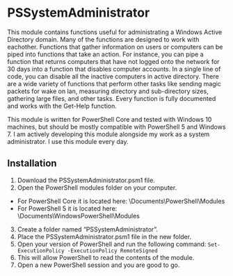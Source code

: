 # PSSystemAdministrator
This module contains functions useful for administrating a Windows Active Directory domain. Many of the functions are designed to work with eachother. Functions that gather information on users or computers can be piped into functions that take an action. For instance, you can pipe a function that returns computers that have not logged onto the network for 30 days into a function that disables computer accounts. In a single line of code, you can disable all the inactive computers in active directory. There are a wide variety of functions that perform other tasks like sending magic packets for wake on lan, measuring directory and sub-directory sizes, gathering large files, and other tasks. Every function is fully documented and works with the Get-Help function. 

This module is written for PowerShell Core and tested with Windows 10 machines, but should be mostly compatible with PowerShell 5 and Windows 7. I am actively developing this module alongside my work as a system administrator. I use this module every day.

## Installation
1. Download the PSSystemAdministrator.psm1 file.
2. Open the PowerShell modules folder on your computer.
- For PowerShell Core it is located here: \Documents\PowerShell\Modules
- For PowerShell 5 it is located here: \Documents\WindowsPowerShell\Modules
3. Create a folder named “PSSystemAdministrator”.
4. Place the PSSystemAdministrator.psm1 file in the new folder.
5. Open your version of PowerShell and run the following command: `Set-ExecutionPolicy -ExecutionPolicy RemoteSigned`
6. This will allow PowerShell to read the contents of the module.
7. Open a new PowerShell session and you are good to go.
